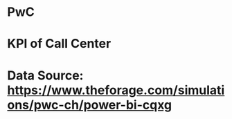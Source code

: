 # PwC
# KPI of Call Center
# Data Source: https://www.theforage.com/simulations/pwc-ch/power-bi-cqxg
